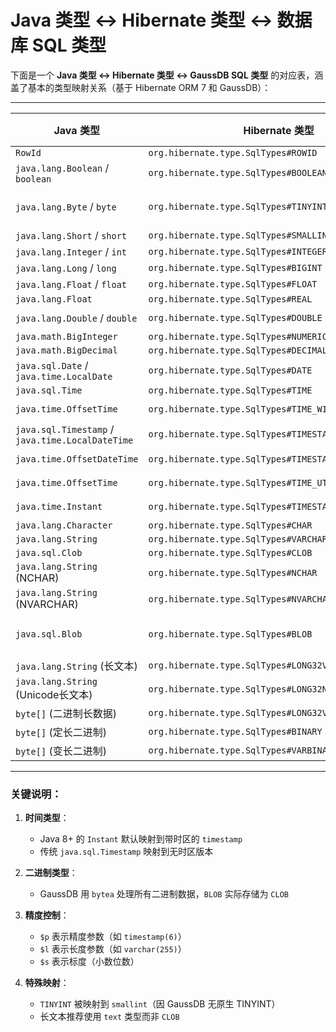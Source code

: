 # Java 类型 ↔ Hibernate 类型 ↔ 数据库 SQL 类型

下面是一个 **Java 类型 ↔ Hibernate 类型 ↔ GaussDB SQL 类型** 的对应表，涵盖了基本的类型映射关系（基于 Hibernate ORM 7 和
GaussDB）：

---

| Java 类型                                          | Hibernate 类型                                          | GaussDB SQL 类型                   |
|--------------------------------------------------|-------------------------------------------------------|----------------------------------|
| `RowId`                                          | `org.hibernate.type.SqlTypes#ROWID`                   | `rowid`                          |
| `java.lang.Boolean` / `boolean`                  | `org.hibernate.type.SqlTypes#BOOLEAN`                 | `boolean`                        |
| `java.lang.Byte` / `byte`                        | `org.hibernate.type.SqlTypes#TINYINT`                 | `smallint` (GaussDB 无 TINYINT)   |
| `java.lang.Short` / `short`                      | `org.hibernate.type.SqlTypes#SMALLINT`                | `smallint`                       |
| `java.lang.Integer` / `int`                      | `org.hibernate.type.SqlTypes#INTEGER`                 | `integer`                        |
| `java.lang.Long` / `long`                        | `org.hibernate.type.SqlTypes#BIGINT`                  | `bigint`                         |
| `java.lang.Float` / `float`                      | `org.hibernate.type.SqlTypes#FLOAT`                   | `float($p)`                      |
| `java.lang.Float`                                | `org.hibernate.type.SqlTypes#REAL`                    | `real`                           |
| `java.lang.Double` / `double`                    | `org.hibernate.type.SqlTypes#DOUBLE`                  | `double precision`               |
| `java.math.BigInteger`                           | `org.hibernate.type.SqlTypes#NUMERIC`                 | `numeric($p,$s)`                 |
| `java.math.BigDecimal`                           | `org.hibernate.type.SqlTypes#DECIMAL`                 | `decimal($p,$s)`                 |
| `java.sql.Date` / `java.time.LocalDate`          | `org.hibernate.type.SqlTypes#DATE`                    | `date`                           |
| `java.sql.Time`                                  | `org.hibernate.type.SqlTypes#TIME`                    | `time($p)`                       |
| `java.time.OffsetTime`                           | `org.hibernate.type.SqlTypes#TIME_WITH_TIMEZONE`      | `time($p) with time zone`        |
| `java.sql.Timestamp` / `java.time.LocalDateTime` | `org.hibernate.type.SqlTypes#TIMESTAMP`               | `timestamp($p)`                  |
| `java.time.OffsetDateTime`                       | `org.hibernate.type.SqlTypes#TIMESTAMP_WITH_TIMEZONE` | `timestamp($p) with time zone`   |
| `java.time.OffsetTime`                           | `org.hibernate.type.SqlTypes#TIME_UTC`                | `time($p) with time zone`        |
| `java.time.Instant`                              | `org.hibernate.type.SqlTypes#TIMESTAMP_UTC`           | `timestamp($p) with time zone`   |
| `java.lang.Character`                            | `org.hibernate.type.SqlTypes#CHAR`                    | `char($l)`                       |
| `java.lang.String`                               | `org.hibernate.type.SqlTypes#VARCHAR`                 | `varchar($l)`                    |
| `java.sql.Clob`                                  | `org.hibernate.type.SqlTypes#CLOB`                    | `clob`                           |
| `java.lang.String` (NCHAR)                       | `org.hibernate.type.SqlTypes#NCHAR`                   | `char($l)`                       |
| `java.lang.String` (NVARCHAR)                    | `org.hibernate.type.SqlTypes#NVARCHAR`                | `varchar($l)`                    |
| `java.sql.Blob`                                  | `org.hibernate.type.SqlTypes#BLOB`                    | `clob` (GaussDB 中 BLOB 实际用 CLOB) |
| `java.lang.String` (长文本)                         | `org.hibernate.type.SqlTypes#LONG32VARCHAR`           | `text`                           |
| `java.lang.String` (Unicode长文本)                  | `org.hibernate.type.SqlTypes#LONG32NVARCHAR`          | `text`                           |
| `byte[]` (二进制长数据)                                | `org.hibernate.type.SqlTypes#LONG32VARBINARY`         | `bytea`                          |
| `byte[]` (定长二进制)                                 | `org.hibernate.type.SqlTypes#BINARY`                  | `bytea`                          |
| `byte[]` (变长二进制)                                 | `org.hibernate.type.SqlTypes#VARBINARY`               | `bytea`                          |

---

### 关键说明：

1. **时间类型**：
    - Java 8+ 的 `Instant` 默认映射到带时区的 `timestamp`
    - 传统 `java.sql.Timestamp` 映射到无时区版本

2. **二进制类型**：
    - GaussDB 用 `bytea` 处理所有二进制数据，`BLOB` 实际存储为 `CLOB`

3. **精度控制**：
    - `$p` 表示精度参数（如 `timestamp(6)`）
    - `$l` 表示长度参数（如 `varchar(255)`）
    - `$s` 表示标度（小数位数）

4. **特殊映射**：
    - `TINYINT` 被映射到 `smallint`（因 GaussDB 无原生 TINYINT）
    - 长文本推荐使用 `text` 类型而非 `CLOB`